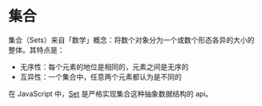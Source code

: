 # 集合

集合（Sets）来自「数学」概念：将数个对象分为一个或数个形态各异的大小的整体。其特点是：

+ 无序性：每个元素的地位是相同的，元素之间是无序的
+ 互异性：一个集合中，任意两个元素都认为是不同的

在 JavaScript 中，[Set](https://developer.mozilla.org/en-US/docs/Web/JavaScript/Reference/Global_Objects/Set) 是严格实现集合这种抽象数据结构的 api。
